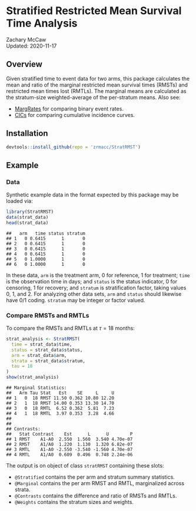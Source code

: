 
# Stratified Restricted Mean Survival Time Analysis

Zachary McCaw <br>
Updated: 2020-11-17

## Overview

Given stratified time to event data for two arms, this package calculates the mean and ratio of the marginal restricted mean survival times (RMSTs) and restricted mean times lost (RMTLs). The marginal means are calculated as the stratum-size weighted-average of the per-stratum means. Also see:

* [MargRates](https://github.com/zrmacc/MargRates) for comparing binary event rates.
* [CICs](https://github.com/zrmacc/CICs) for comparing cumulative incidence curves.

## Installation


```r
devtools::install_github(repo = 'zrmacc/StratRMST')
```

## Example

### Data

Synthetic example data in the format expected by this package may be loaded via:


```r
library(StratRMST)
data(strat_data)
head(strat_data)
```

```
##   arm   time status stratum
## 1   0 0.6415      1       0
## 2   0 0.6415      1       0
## 3   0 0.6415      1       0
## 4   0 0.6415      1       0
## 5   0 1.0000      1       0
## 6   0 1.0000      1       0
```

In these data, `arm` is the treatment arm, 0 for reference, 1 for treatment; `time` is the observation time in days; and `status` is the status indicator, 0 for censoring, 1 for recovery; and `stratum` is stratification factor, taking values 0, 1, and 2. For analyzing other data sets, `arm` and `status` should likewise have 0/1 coding. `stratum` may be integer or factor valued.

### Compare RMSTs and RMTLs

To compare the RMSTs and RMTLs at $\tau = 18$ months: 


```r
strat_analysis <- StratRMST(
  time = strat_data$time,
  status = strat_data$status,
  arm = strat_data$arm,
  strata = strat_data$stratum,
  tau = 18
)
show(strat_analysis)
```

```
## Marginal Statistics:
##   Arm Tau Stat   Est    SE     L     U
## 1   0  18 RMST 11.50 0.362 10.80 12.20
## 2   1  18 RMST 14.00 0.353 13.30 14.70
## 3   0  18 RMTL  6.52 0.362  5.81  7.23
## 4   1  18 RMTL  3.97 0.353  3.28  4.66
## 
## 
## Contrasts:
##   Stat Contrast    Est      L      U        P
## 1 RMST    A1-A0  2.550  1.560  3.540 4.70e-07
## 2 RMST    A1/A0  1.220  1.130  1.320 6.82e-07
## 3 RMTL    A1-A0 -2.550 -3.540 -1.560 4.70e-07
## 4 RMTL    A1/A0  0.609  0.496  0.748 2.24e-06
```

The output is on object of class `stratRMST` containing these slots:
* `@Stratified` contains the per arm and stratum summary statistics.
* `@Marginal` contains the per arm RMST and RMTL, marginalized across strata.
* `@Contrasts` contains the difference and ratio of RMSTs and RMTLs.
* `@Weights` contains the stratum sizes and weights. 
